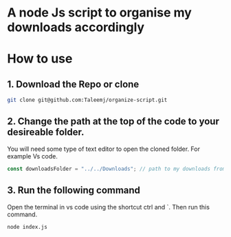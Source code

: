 # A node Js script to organise my downloads accordingly

# How to use

## 1. Download the Repo or clone

```bash
git clone git@github.com:Taleemj/organize-script.git
```

## 2. Change the path at the top of the code to your desireable folder.

You will need some type of text editor to open the cloned folder. For example Vs code.

```js
const downloadsFolder = "../../Downloads"; // path to my downloads from current directory
```

## 3. Run the following command

Open the terminal in vs code using the shortcut ctrl and `. Then run this command.

```bash
node index.js
```
